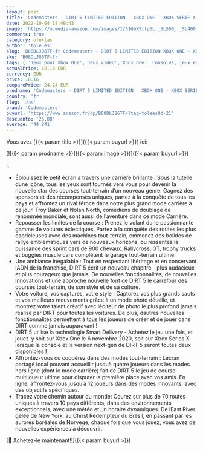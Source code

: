 ```yaml
---
layout: post
title: 'Codemasters - DIRT 5 LIMITED EDITION   XBOX ONE - XBOX SERIE X '
date: 2022-10-04 18:49:43
image: 'https://m.media-amazon.com/images/I/51GbXSllp3L._SL500_._SL400_.jpg'
comments: true
category: ofertas
author: 'tole.es'
slug: 'B08DLJ86TF-fr Codemasters - DIRT 5 LIMITED EDITION XBOX ONE - XBOX SERIE X'
sku: 'B08DLJ86TF-fr'
tags: [ 'Jeux pour Xbox One','Jeux vidéo','Xbox One:  Consoles, jeux et accessoires','codemasters','🇫🇷', ]
actualPrice: 18.16 EUR
currency: EUR
price: 18.16
comparePrice: 24.24 EUR
prodname: 'Codemasters - DIRT 5 LIMITED EDITION   XBOX ONE - XBOX SERIE X '
country: 'fr'
flag: '🇫🇷'
brand: 'Codemasters'
buyurl: 'https://www.amazon.fr/dp/B08DLJ86TF/?tag=tolees0d-21'
descuento: '25.08'
average: '44.841'
---
```


Vous avez [{{< param title >}}]({{< param buyurl >}}) ici:

[![{{< param prodname >}}]({{< param image >}})]({{< param buyurl >}})

ℹ️:

- Éblouissez le petit écran à travers une carrière brillante : Sous la tutelle dune icône, tous les yeux sont tournés vers vous pour devenir la nouvelle star des courses tout-terrain d’un nouveau genre. Gagnez des sponsors et des récompenses uniques, partez à la conquête de tous les pays et affrontez un rival féroce dans notre plus grand mode carrière à ce jour. Troy Baker et Nolan North, comédiens de doublage de renommée mondiale, sont aussi de l’aventure dans ce mode Carrière.
- Repousser les limites de la course : Prenez le volant dune passionnante gamme de voitures éclectiques. Partez à la conquête des routes les plus capricieuses avec des machines tout-terrain, emmenez des bolides de rallye emblématiques vers de nouveaux horizons, ou ressentez la puissance des sprint cars de 900 chevaux. Rallycross, GT, trophy trucks et buggies muscle cars complètent le garage tout-terrain ultime.
- Une ambiance inégalable : Tout en respectant lhéritage et en conservant lADN de la franchise, DIRT 5 écrit un nouveau chapitre - plus audacieux et plus courageux que jamais. De nouvelles fonctionnalités, de nouvelles innovations et une approche nouvelle font de DIRT 5 le carrefour des courses tout-terrain, de son style et de sa culture.
- Votre voiture, vos captures, votre style : Capturez vos plus grands sauts et vos meilleurs mouvements grâce à un mode photo détaillé, et montrez votre talent créatif avec léditeur de photo le plus profond jamais réalisé par DIRT pour toutes les voitures. De plus, dautres nouvelles fonctionnalités permettent à tous les joueurs de créer et de jouer dans DIRT comme jamais auparavant !
- DIRT 5 utilise la technologie Smart Delivery - Achetez le jeu une fois, et jouez-y soit sur Xbox One le 6 novembre 2020, soit sur Xbox Series X lorsque la console et la version next-gen de DIRT 5 seront toutes deux disponibles !
- Affrontez-vous ou coopérez dans des modes tout-terrain : Lécran partagé local pouvant accueillir jusquà quatre joueurs dans les modes hors ligne (dont le mode carrière) fait de DIRT 5 le jeu de course multijoueur ultime pour disputer la première place avec vos amis. En ligne, affrontez-vous jusqu’à 12 joueurs dans des modes innovants, avec des objectifs spécifiques.
- Tracez votre chemin autour du monde: Courez sur plus de 70 routes uniques à travers 10 pays différents, dans des environnements exceptionnels, avec une météo et un horaire dynamiques. De lEast River gelée de New York, au Christ Rédempteur du Brésil, en passant par les aurores boréales de Norvège, chaque fois que vous jouez, vous avez de nouvelles expériences à découvrir.

[🛒 Achetez-le maintenant!!]({{< param buyurl >}})
